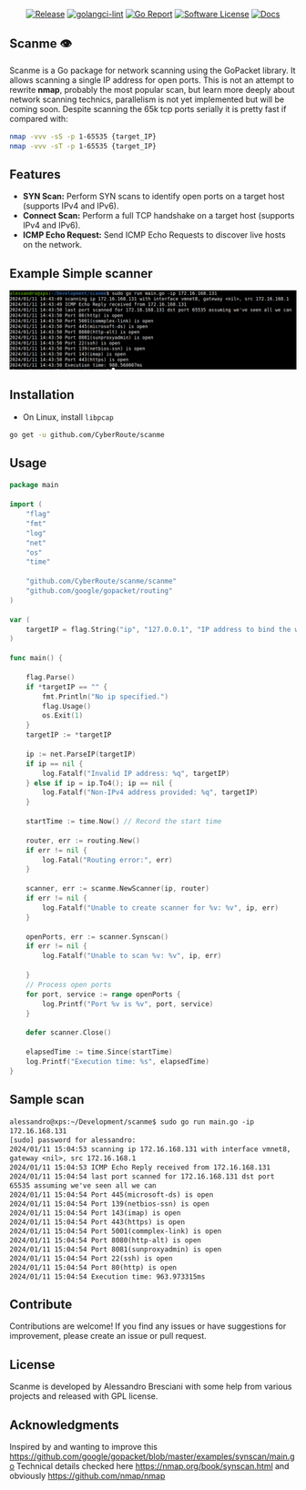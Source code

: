 <p align="center">
  <a href="https://github.com/CyberRoute/scanme/releases/latest"><img alt="Release" src="https://img.shields.io/github/release/CyberRoute/scanme.svg?style=flat-square"></a>
  <a href="https://github.com/CyberRoute/scanme/actions/workflows/golangci-lint.yml/badge.svg?branch=main"><img alt="golangci-lint" src="https://img.shields.io/badge/golangci-lint-brightgreen.svg?style=flat"></a>
  <a href="https://goreportcard.com/badge/github.com/CyberRoute/scanme"><img alt="Go Report" src="https://img.shields.io/badge/go%20report-A+-brightgreen.svg?style=flat"></a>
  <a href="https://github.com/CyberRoute/scanme/blob/main/LICENSE"><img alt="Software License" src="https://img.shields.io/badge/license-GPL3-brightgreen.svg?style=flat"></a>
  <a href="http://godoc.org/github.com/CyberRoute/scanme"> <img alt="Docs" src="https://img.shields.io/badge/godoc-reference-blue.svg?style=flat-square"></a>
</p>

## Scanme :eye:

Scanme is a Go package for network scanning using the GoPacket library. It allows scanning a single IP address for open ports.
This is not an attempt to rewrite **nmap**, probably the most popular scan, but learn more deeply about network scanning technics, parallelism
is not yet implemented but will be coming soon. Despite scanning the 65k tcp ports serially it is pretty fast if compared with:

```bash
nmap -vvv -sS -p 1-65535 {target_IP}
nmap -vvv -sT -p 1-65535 {target_IP}
```

## Features

- **SYN Scan:** Perform SYN scans to identify open ports on a target host (supports IPv4 and IPv6).
- **Connect Scan:** Perform a full TCP handshake on a target host (supports IPv4 and IPv6).
- **ICMP Echo Request:** Send ICMP Echo Requests to discover live hosts on the network.

## Example Simple scanner
<div align="center">
    <img src="/img/scanme.png" width="800px"</img> 
</div>

## Installation

- On Linux, install `libpcap` 

```bash
go get -u github.com/CyberRoute/scanme
```

## Usage

```go
package main

import (
	"flag"
	"fmt"
	"log"
	"net"
	"os"
	"time"

	"github.com/CyberRoute/scanme/scanme"
	"github.com/google/gopacket/routing"
)

var (
	targetIP = flag.String("ip", "127.0.0.1", "IP address to bind the web UI server to.")
)

func main() {

	flag.Parse()
	if *targetIP == "" {
		fmt.Println("No ip specified.")
		flag.Usage()
		os.Exit(1)
	}
	targetIP := *targetIP

	ip := net.ParseIP(targetIP)
	if ip == nil {
		log.Fatalf("Invalid IP address: %q", targetIP)
	} else if ip = ip.To4(); ip == nil {
		log.Fatalf("Non-IPv4 address provided: %q", targetIP)
	}

	startTime := time.Now() // Record the start time

	router, err := routing.New()
	if err != nil {
		log.Fatal("Routing error:", err)
	}

	scanner, err := scanme.NewScanner(ip, router)
	if err != nil {
		log.Fatalf("Unable to create scanner for %v: %v", ip, err)
	}

	openPorts, err := scanner.Synscan()
	if err != nil {
		log.Fatalf("Unable to scan %v: %v", ip, err)

	}
	// Process open ports
	for port, service := range openPorts {
		log.Printf("Port %v is %v", port, service)
	}

	defer scanner.Close()

	elapsedTime := time.Since(startTime)
	log.Printf("Execution time: %s", elapsedTime)
}
```

## Sample scan
```
alessandro@xps:~/Development/scanme$ sudo go run main.go -ip 172.16.168.131
[sudo] password for alessandro: 
2024/01/11 15:04:53 scanning ip 172.16.168.131 with interface vmnet8, gateway <nil>, src 172.16.168.1
2024/01/11 15:04:53 ICMP Echo Reply received from 172.16.168.131
2024/01/11 15:04:54 last port scanned for 172.16.168.131 dst port 65535 assuming we've seen all we can
2024/01/11 15:04:54 Port 445(microsoft-ds) is open
2024/01/11 15:04:54 Port 139(netbios-ssn) is open
2024/01/11 15:04:54 Port 143(imap) is open
2024/01/11 15:04:54 Port 443(https) is open
2024/01/11 15:04:54 Port 5001(commplex-link) is open
2024/01/11 15:04:54 Port 8080(http-alt) is open
2024/01/11 15:04:54 Port 8081(sunproxyadmin) is open
2024/01/11 15:04:54 Port 22(ssh) is open
2024/01/11 15:04:54 Port 80(http) is open
2024/01/11 15:04:54 Execution time: 963.973315ms
```

## Contribute
Contributions are welcome! If you find any issues or have suggestions for improvement, please create an issue or pull request.

## License
Scanme is developed by Alessandro Bresciani with some help from various projects and released with GPL license.

## Acknowledgments
Inspired by and wanting to improve this https://github.com/google/gopacket/blob/master/examples/synscan/main.go
Technical details checked here https://nmap.org/book/synscan.html and obviously https://github.com/nmap/nmap


